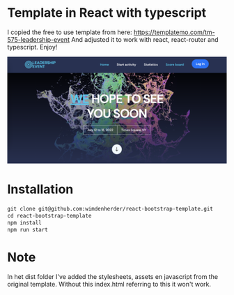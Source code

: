 # Template in React with typescript

I copied the free to use template from here: https://templatemo.com/tm-575-leadership-event
And adjusted it to work with react, react-router and typescript.
Enjoy!

![ScreenShot](/screenshots/2022-05-15.png)

# Installation

```
git clone git@github.com:wimdenherder/react-bootstrap-template.git
cd react-bootstrap-template
npm install
npm run start
```

# Note

In het dist folder I've added the stylesheets, assets en javascript from the original template. Without this index.html referring to this it won't work.
